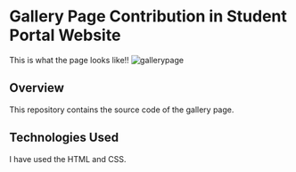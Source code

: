 # Gallery Page Contribution in Student Portal Website 

This  is what the page looks like!!
![gallerypage](https://github.com/swetasingh8844/GalleryPage/assets/120044039/8164701b-59ae-470f-ba5c-e70dcf88f0a2)

## Overview

This repository contains the source code of the gallery page.

## Technologies Used

I have used the HTML and CSS.

